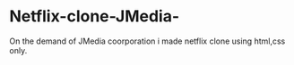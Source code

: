 # Netflix-clone-JMedia-
On the demand of JMedia coorporation i made netflix clone using html,css only.
